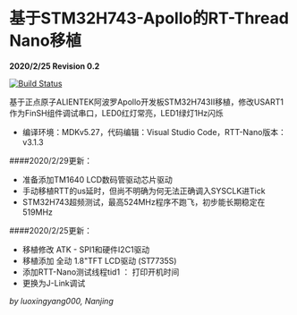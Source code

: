 # 基于STM32H743-Apollo的RT-Thread Nano移植
**2020/2/25 Revision 0.2**

[![Build Status](https://travis-ci.org/joemccann/dillinger.svg?branch=master)](https://travis-ci.org/joemccann/dillinger)

基于正点原子ALIENTEK阿波罗Apollo开发板STM32H743II移植，修改USART1作为FinSH组件调试串口，LED0红灯常亮，LED1绿灯1Hz闪烁

- 编译环境：MDKv5.27，代码编辑：Visual Studio Code，RTT-Nano版本：v3.1.3

####2020/2/29更新：
- 准备添加TM1640 LCD数码管驱动芯片驱动
- 手动移植RTT的us延时，但尚不明确为何无法正确调入SYSCLK进Tick
- STM32H743超频测试，最高524MHz程序不跑飞，初步能长期稳定在519MHz

####2020/2/25更新：
- 移植修改 ATK -  SPI1和硬件I2C1驱动
- 移植添加 全动 1.8"TFT LCD驱动 (ST7735S)
- 添加RTT-Nano测试线程tid1 ： 打印开机时间
- 更换为J-Link调试


*by luoxingyang000, Nanjing*